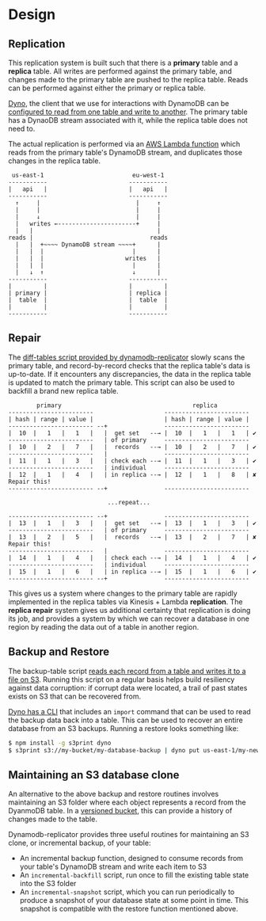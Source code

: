 # Design

## Replication

This replication system is built such that there is a **primary** table and a **replica** table. All writes are performed against the primary table, and changes made to the primary table are pushed to the replica table. Reads can be performed against either the primary or replica table.

[Dyno](https://github.com/mapbox/dyno), the client that we use for interactions with DynamoDB can be [configured to read from one table and write to another](https://github.com/mapbox/dyno#multi--kinesisconfig). The primary table has a DynaoDB stream associated with it, while the replica table does not need to.

The actual replication is performed via an [AWS Lambda function](https://github.com/mapbox/dynamodb-replicator/blob/master/index.js) which reads from the primary table's DynamoDB stream, and duplicates those changes in the replica table.

```
 us-east-1                         eu-west-1
-----------                       -----------
|   api   |                       |   api   |
-----------                       -----------
  ↑     |                           |     ↑
  |     |                           |     |
  |     ↓                           |     |
  |   writes ←----------------------+     |
  |   |                                   |
reads |                                 reads
  |   |  +~~~~ DynamoDB stream ~~~~+      |
  |   |  |                         |      |
  |   |  |                       writes   |
  |   |  |                         |      |
  |   ↓  ↑                         ↓      |
-----------                       -----------
|         |                       |         |
| primary |                       | replica |
|  table  |                       |  table  |
|         |                       |         |
-----------                       -----------
```

## Repair

The [diff-tables script provided by dynamodb-replicator](https://github.com/mapbox/dynamodb-replicator/blob/master/bin/diff-tables.js) slowly scans the primary table, and record-by-record checks that the replica table's data is up-to-date. If it encounters any discrepancies, the data in the replica table is updated to match the primary table. This script can also be used to backfill a brand new replica table.

```
        primary                                     replica
------------------------                    ------------------------
| hash | range | value |                    | hash | range | value |
------------------------ --+                ------------------------
|  10  |   1   |   1   |   |  get set   --→ |  10  |   1   |   1   | ✔
------------------------   | of primary     ------------------------
|  10  |   2   |   7   |   |  records   --→ |  10  |   2   |   7   | ✔
------------------------   |                ------------------------
|  11  |   1   |   3   |   | check each --→ |  11  |   1   |   3   | ✔
------------------------   | individual     ------------------------
|  12  |   1   |   4   |   | in replica --→ |  12  |   1   |   8   | ✘ Repair this!
------------------------ --+                ------------------------

                            ...repeat...

------------------------ --+                ------------------------
|  13  |   1   |   3   |   |  get set   --→ |  13  |   1   |   3   | ✔
------------------------   | of primary     ------------------------
|  13  |   2   |   5   |   |  records   --→ |  13  |   2   |   7   | ✘ Repair this!
------------------------   |                ------------------------
|  14  |   1   |   4   |   | check each --→ |  14  |   1   |   4   | ✔
------------------------   | individual     ------------------------
|  15  |   1   |   6   |   | in replica --→ |  15  |   1   |   6   | ✔
------------------------ --+                ------------------------
```

This gives us a system where changes to the primary table are rapidly implemented in the replica tables via Kinesis + Lambda **replication**. The **replica repair** system gives us additional certainty that replication is doing its job, and provides a system by which we can recover a database in one region by reading the data out of a table in another region.

## Backup and Restore

The backup-table script [reads each record from a table and writes it to a file on S3](https://github.com/mapbox/dynamodb-replicator/blob/master/bin/backup-table.js). Running this script on a regular basis helps build resiliency against data corruption: if corrupt data were located, a trail of past states exists on S3 that can be recovered from.

[Dyno has a CLI](https://github.com/mapbox/dyno#usage) that includes an `import` command that can be used to read the backup data back into a table. This can be used to recover an entire database from an S3 backups. Running a restore looks something like:

```sh
$ npm install -g s3print dyno
$ s3print s3://my-bucket/my-database-backup | dyno put us-east-1/my-new-database
```

## Maintaining an S3 database clone

An alternative to the above backup and restore routines involves maintaining an S3 folder where each object represents a record from the DyanmoDB table. In a [versioned bucket](), this can provide a history of changes made to the table.

Dynamodb-replicator provides three useful routines for maintaining an S3 clone, or incremental backup, of your table:
- An incremental backup function, designed to consume records from your table's DynamoDB stream and write each item to S3
- An `incremental-backfill` script, run once to fill the existing table state into the S3 folder
- An `incremental-snapshot` script, which you can run periodically to produce a snapshot of your database state at some point in time. This snapshot is compatible with the restore function mentioned above.
